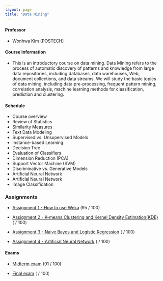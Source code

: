 ```yaml
---
layout: page
title: "Data Mining"
---
```

#### Professor
- Wonhwa Kim (POSTECH)

#### Course Information

- This is an introductory course on data mining. Data Mining refers to the process of automatic discovery of patterns and knowledge from large data repositories, including databases, data warehouses, Web, document collections, and data streams. We will study the basic topics of data mining, including data pre-processing, frequent pattern mining, correlation analysis, machine learning methods for classification, prediction and clustering.


#### Schedule

- Course overview
- Review of Statistics
- Similarity Measures
- Text Data Modeling
- Supervised vs. Unsupervised Models
- Instance-based Learning
- Decision Tree
- Evaluation of Classifiers
- Dimension Reduction (PCA)
- Support Vector Machine (SVM)
- Discriminative vs. Generative Models
- Artificial Neural Network 
- Artificial Neural Network
- Image Classification

### Assignments
- [Assignment 1 - How to use Weka](/courses/data-mining/AIGS526_ASSN1_20222421.pdf) (95 / 100)

- [Assignment 2 - K-means Clustering and Kernel Density Estimation(KDE)](/courses/data-mining/AIGS526_ASSN2_20222421.pdf) ( / 100)

- [Assignment 3 - Naive Bayes and Logistic Regression](/courses/data-mining/AIGS526_ASSN3_20222421.pdf) ( / 100)

- [Assignment 4 - Artificial Neural Network](/courses/data-mining/AIGS526_ASSN4_20222421.pdf) ( / 100)

#### Exams
- [Midterm exam](/courses/data-mining/AIGS526_MID_20222421.pdf) (91 / 100)

- [Final exam](/courses/data-mining/AIGS526_FINAL_20222421.pdf) ( / 100)

